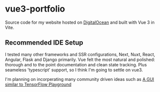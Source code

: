 # vue3-portfolio

Source code for my website hosted on [DigitalOcean](https://www.digitalocean.com/) and built with Vue 3 in Vite.

## Recommended IDE Setup

I tested many other frameworks and SSR configurations, Next, Nuxt, React, Angular, Flask and Django primarily. Vue felt the most natural and polished: thorough and to the point documentation and clean state tracking. Plus seameless 'typescript' support, so I think I'm going to settle on vue3.

I'm planning on incorperating many community driven ideas such as [A GUI similar to TensorFlow Playground](https://playground.tensorflow.org/#activation=tanh&batchSize=10&dataset=circle&regDataset=reg-plane&learningRate=0.03&regularizationRate=0&noise=0&networkShape=4,2&seed=0.07104&showTestData=false&discretize=false&percTrainData=50&x=true&y=true&xTimesY=false&xSquared=false&ySquared=false&cosX=false&sinX=false&cosY=false&sinY=false&collectStats=false&problem=classification&initZero=false&hideText=false)
